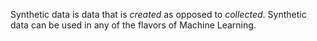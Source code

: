 Synthetic data is data that is *created* as opposed to *collected*. Synthetic data can be used in any of the flavors of Machine Learning.